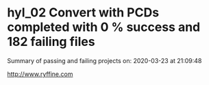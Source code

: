 # hyl_02 Convert with PCDs completed with 0 % success and 182 failing files

Summary of passing and failing projects on: 2020-03-23 at 21:09:48

http://www.ryffine.com

